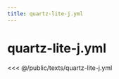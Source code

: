 ```yaml
---
title: quartz-lite-j.yml
---
```


# quartz-lite-j.yml

<script setup>
import DownloadButton from '@components/DownloadButton.vue'
</script>

<DownloadButton filePath="texts/quartz-lite-j.yml" />

<<< @/public/texts/quartz-lite-j.yml
